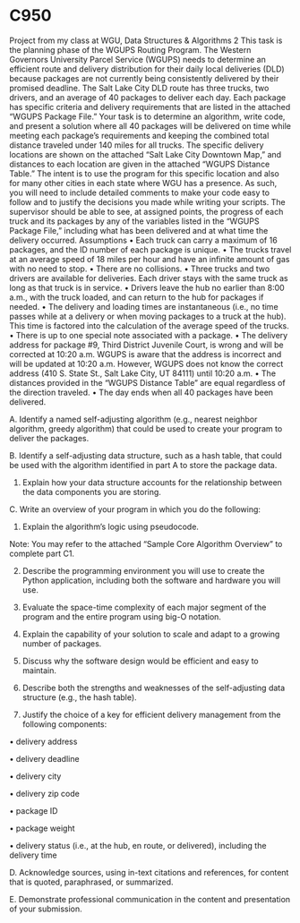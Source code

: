 # C950
Project from my class at WGU, Data Structures &amp; Algorithms 2
This task is the planning phase of the WGUPS Routing Program.
The Western Governors University Parcel Service (WGUPS) needs to determine an efficient route and delivery distribution for their daily local deliveries (DLD) because packages are not currently being consistently delivered by their promised deadline. The Salt Lake City DLD route has three trucks, two drivers, and an average of 40 packages to deliver each day. Each package has specific criteria and delivery requirements that are listed in the attached “WGUPS Package File.”
Your task is to determine an algorithm, write code, and present a solution where all 40 packages will be delivered on time while meeting each package’s requirements and keeping the combined total distance traveled under 140 miles for all trucks. The specific delivery locations are shown on the attached “Salt Lake City Downtown Map,” and distances to each location are given in the attached “WGUPS Distance Table.” The intent is to use the program for this specific location and also for many other cities in each state where WGU has a presence. As such, you will need to include detailed comments to make your code easy to follow and to justify the decisions you made while writing your scripts.
The supervisor should be able to see, at assigned points, the progress of each truck and its packages by any of the variables listed in the “WGUPS Package File,” including what has been delivered and at what time the delivery occurred.
Assumptions
•  Each truck can carry a maximum of 16 packages, and the ID number of each package is unique.
•  The trucks travel at an average speed of 18 miles per hour and have an infinite amount of gas with no need to stop.
•  There are no collisions.
•  Three trucks and two drivers are available for deliveries. Each driver stays with the same truck as long as that truck is in service.
•  Drivers leave the hub no earlier than 8:00 a.m., with the truck loaded, and can return to the hub for packages if needed.
•  The delivery and loading times are instantaneous (i.e., no time passes while at a delivery or when moving packages to a truck at the hub). This time is factored into the calculation of the average speed of the trucks.
•  There is up to one special note associated with a package.
•  The delivery address for package #9, Third District Juvenile Court, is wrong and will be corrected at 10:20 a.m. WGUPS is aware that the address is incorrect and will be updated at 10:20 a.m. However, WGUPS does not know the correct address (410 S. State St., Salt Lake City, UT 84111) until 10:20 a.m.
•  The distances provided in the “WGUPS Distance Table” are equal regardless of the direction traveled.
•  The day ends when all 40 packages have been delivered.

A.  Identify a named self-adjusting algorithm (e.g., nearest neighbor algorithm, greedy algorithm) that could be used to create your program to deliver the packages.

B.  Identify a self-adjusting data structure, such as a hash table, that could be used with the algorithm identified in part A to store the package data.

1.  Explain how your data structure accounts for the relationship between the data components you are storing.

C.  Write an overview of your program in which you do the following:

1.  Explain the algorithm’s logic using pseudocode.

Note: You may refer to the attached “Sample Core Algorithm Overview” to complete part C1.

2.  Describe the programming environment you will use to create the Python application, including both the software and hardware you will use.

3.  Evaluate the space-time complexity of each major segment of the program and the entire program using big-O notation.

4.  Explain the capability of your solution to scale and adapt to a growing number of packages.

5.  Discuss why the software design would be efficient and easy to maintain.

6.  Describe both the strengths and weaknesses of the self-adjusting data structure (e.g., the hash table).

7.  Justify the choice of a key for efficient delivery management from the following components:

•   delivery address

•   delivery deadline

•   delivery city

•   delivery zip code

•   package ID

•   package weight

•   delivery status (i.e., at the hub, en route, or delivered), including the delivery time

D.  Acknowledge sources, using in-text citations and references, for content that is quoted, paraphrased, or summarized.

E.  Demonstrate professional communication in the content and presentation of your submission.
